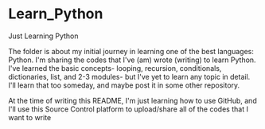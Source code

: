 # Learn_Python
Just Learning Python


The folder is about my initial journey in learning one of the best languages: Python. I'm sharing the codes that I've (am)
wrote (writing) to learn Python. I've learned the basic concepts- looping, recursion, conditionals, dictionaries, list, and 2-3 modules- but I've yet to learn any topic in detail. I'll learn that too someday, and maybe post it in some other repository.

At the time of writing this README, I'm just learning how to use GitHub, and I'll use this Source Control platform to upload/share all of the codes that I want to write
